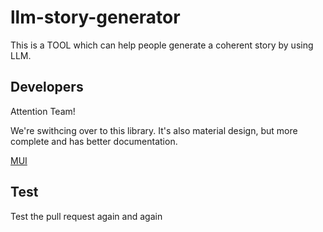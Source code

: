 # llm-story-generator

This is a TOOL which can help people generate a coherent story by using LLM.

## Developers

Attention Team!

We're swithcing over to this library. It's also material design, but more complete and 
has better documentation.

[MUI](https://mui.com)

## Test
Test the pull request again and again
